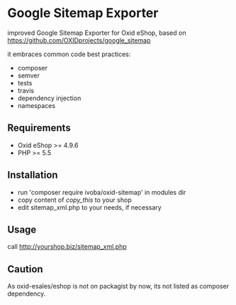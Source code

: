 # Google Sitemap Exporter

improved Google Sitemap Exporter for Oxid eShop, based on https://github.com/OXIDprojects/google_sitemap

it embraces common code best practices:
- composer
- semver
- tests
- travis
- dependency injection
- namespaces

## Requirements
- Oxid eShop >= 4.9.6
- PHP >= 5.5

## Installation

- run 'composer require ivoba/oxid-sitemap' in modules dir
- copy content of *copy_this* to your shop
- edit sitemap_xml.php to your needs, if necessary

## Usage

call http://yourshop.biz/sitemap_xml.php

## Caution
As oxid-esales/eshop is not on packagist by now, its not listed as composer dependency.  

